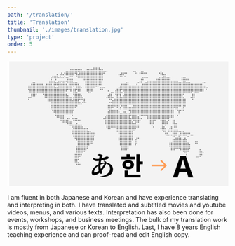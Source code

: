```yaml
---
path: '/translation/'
title: 'Translation'
thumbnail: './images/translation.jpg'
type: 'project'
order: 5
---
```


![Translation](./images/translation.jpg)

I am fluent in both Japanese and Korean and have experience translating and interpreting in both. I have translated and subtitled movies and youtube videos, menus, and various texts. Interpretation has also been done for events, workshops, and business meetings. The bulk of my translation work is mostly from Japanese or Korean to English. Last, I have 8 years English teaching experience and can proof-read and edit English copy.